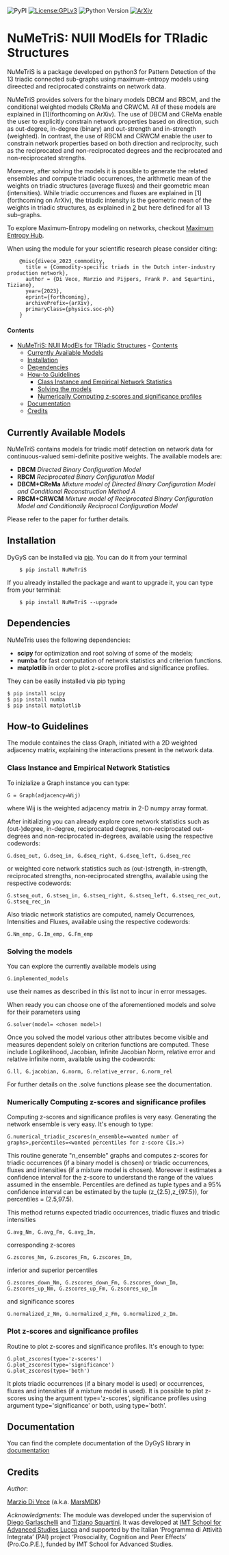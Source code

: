 ![PyPI](https://img.shields.io/badge/pypi-v2.1.1-blue)  [![License:GPLv3](https://img.shields.io/badge/License-GPLv3-blue.svg)](https://www.gnu.org/licenses/gpl-3.0) ![Python Version](https://img.shields.io/badge/Python-3.9%20%7C%203.10-blue) [![ArXiv](https://img.shields.io/badge/PRR-4.033105-orange)](https://journals.aps.org/prresearch/abstract/10.1103/PhysRevResearch.4.033105) 

# NuMeTriS: NUll ModEls for TRIadic Structures

NuMeTriS is a package developed on python3 for Pattern Detection of the 13 triadic connected sub-graphs using maximum-entropy models using direected and reciprocated constraints on network data.

NuMeTriS provides solvers for the binary models DBCM and RBCM, and the conditional weighted models CReMa and CRWCM.
All of these models are explained in [1](forthcoming on ArXiv).
The use of DBCM and CReMa enable the user to explicitly constrain network properties based on direction, such as out-degree, in-degree (binary) and out-strength and in-strength (weighted).
In contrast, the use of RBCM and CRWCM enable the user to constrain network properties based on both direction and reciprocity, such as the reciprocated and non-reciprocated degrees and the reciprocated and non-reciprocated strengths.

Moreover, after solving the models it is possible to generate the related ensembles and compute triadic occurrences, the arithmetic mean of the weights on triadic structures (average fluxes) and their geometric mean (intensities). While triadic occurrences and fluxes are explained in [1](forthcoming on ArXiv), the triadic intensity is the geometric mean of the weights in triadic structures, as explained in [2](https://journals.aps.org/pre/abstract/10.1103/PhysRevE.71.065103) but here defined for all 13 sub-graphs.

To explore Maximum-Entropy modeling on networks, checkout [Maximum Entropy Hub](https://meh.imtlucca.it/).

When using the module for your scientific research please consider citing:


```
    @misc{divece_2023_commodity,
      title = {Commodity-specific triads in the Dutch inter-industry production network},
      author = {Di Vece, Marzio and Pijpers, Frank P. and Squartini, Tiziano},
      year={2023},
      eprint={forthcoming},
      archivePrefix={arXiv},
      primaryClass={physics.soc-ph}
    }

```
#### Contents
- [NuMeTriS: NUll ModEls for TRIadic Structures](#dygys-dyadic-gravity-regression-models-with-soft-constraints)
      - [Contents](#contents)
  - [Currently Available Models](#currently-available-models)
  - [Installation](#installation)
  - [Dependencies](#dependencies)
  - [How-to Guidelines](#how-to-guidelines)
    - [Class Instance and Empirical Network Statistics](#class-instance-and-empirical-network-statistics)
    - [Solving the models](#solving-the-models)
    - [Numerically Computing z-scores and significance profiles](#numerically-computing-z-scores-and-significance-profiles)
  - [Documentation](#documentation)
  - [Credits](#credits)

##  Currently Available Models
NuMeTriS contains models for triadic motif detection on network data for continuous-valued semi-definite positive weights.
The available models are:
* **DBCM** *Directed Binary Configuration Model* 
* **RBCM** *Reciprocated Binary Configuration Model* 
* **DBCM+CReMa** *Mixture model of Directed Binary Configuration Model and Conditional Reconstruction Method A* 
* **RBCM+CRWCM** *Mixture model of Reciprocated Binary Configuration Model and Conditionally Reciprocal Configuration Model* 

Please refer to the paper for further details.

## Installation
DyGyS can be installed via [pip](https://pypi.org/project/NuMeTriS/). You can do it from your terminal
```
    $ pip install NuMeTriS
```
If you already installed the package and want to  upgrade it,
you can type from your terminal:

```
    $ pip install NuMeTriS --upgrade
```

## Dependencies
NuMeTris uses the following dependencies:
* **scipy** for optimization and root solving of some of the models;
* **numba** for fast computation of network statistics and criterion functions.
* **matplotlib** in order to plot z-score profiles and significance profiles.

They can be easily installed via pip typing

    $ pip install scipy
    $ pip install numba
    $ pip install matplotlib


## How-to Guidelines
The module containes the class Graph, initiated with a 2D weighted adjacency matrix, explaining the interactions present in the network data.

### Class Instance and Empirical Network Statistics
To inizialize a Graph instance you can type:

    G = Graph(adjacency=Wij)

where Wij is the weighted adjacency matrix in 2-D numpy array format.

After initializing you can already explore core network statistics such as (out-)degree, in-degree, reciprocated degrees, non-reciprocated out-degrees and non-reciprocated in-degrees, available using the respective codewords:

    G.dseq_out, G.dseq_in, G.dseq_right, G.dseq_left, G.dseq_rec

or weighted core network statistics such as (out-)strength, in-strength, reciprocated strengths, non-reciprocated strengths, available using the respective codewords:

    G.stseq_out, G.stseq_in, G.stseq_right, G.stseq_left, G.stseq_rec_out, G.stseq_rec_in

Also triadic network statistics are computed, namely Occurrences, Intensities and Fluxes, available using the respective codewords:

    G.Nm_emp, G.Im_emp, G.Fm_emp


### Solving the models
You can explore the currently available models using
    
    G.implemented_models
use their names as described in this list not to incur in error messages.

When ready you can choose one of the aforementioned models and solve for their parameters using
    
    G.solver(model= <chosen model>)

Once you solved the model various other attributes become visible and measures dependent solely on criterion functions are computed. These include Loglikelihood, Jacobian, Infinite Jacobian Norm, relative error and relative infinite norm, available using the codewords:

    G.ll, G.jacobian, G.norm, G.relative_error, G.norm_rel

For further details on the .solve functions please see the documentation.



### Numerically Computing z-scores and significance profiles

Computing z-scores and significance profiles is very easy. 
Generating the network ensemble is very easy. It's enough to type:
    
    G.numerical_triadic_zscores(n_ensemble=<wanted number of graphs>,percentiles=<wanted percentiles for z-score CIs.>)

This routine generate "n_ensemble" graphs and computes z-scores for triadic occurrences (if a binary model is chosen) or triadic occurrences, fluxes and intensities (if a mixture model is chosen). Moreover it estimates a confidence interval for the z-score to understand the range of the values assumed in the ensemble. Percentiles are defined as tuple types and a 95% confidence interval can be estimated by the tuple (z_{2.5},z_{97.5}), for percentiles = (2.5,97.5).


This method returns expected triadic occurrences, triadic fluxes and triadic intensities 

    G.avg_Nm, G.avg_Fm, G.avg_Im,

corresponding z-scores

    G.zscores_Nm, G.zscores_Fm, G.zscores_Im,

inferior and superior percentiles

    G.zscores_down_Nm, G.zscores_down_Fm, G.zscores_down_Im, G.zscores_up_Nm, G.zscores_up_Fm, G.zscores_up_Im

and significance scores

    G.normalized_z_Nm, G.normalized_z_Fm, G.normalized_z_Im.

### Plot z-scores and significance profiles

Routine to plot z-scores and significance profiles. It's enough to type:

    G.plot_zscores(type='z-scores')
    G.plot_zscores(type='significance')
    G.plot_zscores(type='both')

It plots triadic occurrences (if a binary model is used) or occurrences, fluxes and intensities (if a mixture model is used).
It is possible to plot z-scores using the argument type='z-scores', significance profiles using argument type='significance' or both, using type='both'.



## Documentation
You can find the complete documentation of the DyGyS library in [documentation](https://numetris.readthedocs.io/en/latest/index.html)

## Credits

*Author*:

[Marzio Di Vece](https://www.imtlucca.it/it/marzio.divece) (a.k.a. [MarsMDK](https://github.com/MarsMDK))

*Acknowledgments*:
The module was developed under the supervision of [Diego Garlaschelli](https://www.imtlucca.it/en/diego.garlaschelli) and [Tiziano Squartini](https://www.imtlucca.it/en/tiziano.squartini).
It was developed at [IMT School for Advanced Studies Lucca](https://www.imtlucca.it/en) and
supported by the Italian ‘Programma di Attività Integrata’ (PAI) project ‘Prosociality, Cognition and Peer Effects’ (Pro.Co.P.E.), funded by IMT School for Advanced Studies.
